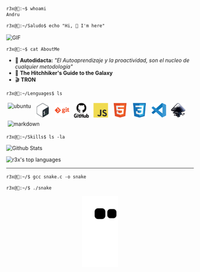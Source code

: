 ```console
r3x@🦖​:~$ whoami
Andru
```

```console
r3x@🦖​:~/Saludo$ echo "Hi, 👋​ I'm here"
```  


<img align="center" height="270px" width="450px" alt="GIF" src="https://c.tenor.com/nIPLRnaTx7gAAAAC/trex-pc.gif"/>

```console
r3x@🦖​:~$ cat AboutMe
``` 

- 🤖 **Autodidacta:** *"El Autoaprendizaje y la proactividad, son el nucleo de cualquier metodología"*
- 📘 **The Hitchhiker's Guide to the Galaxy**
- 🎬 **TRON**

```console
r3x@🦖​:~/Lenguages$ ls
```  
<p align="left">
  <img src="https://cdn.jsdelivr.net/gh/devicons/devicon/icons/ubuntu/ubuntu-plain.svg" alt="ubuntu" width=40 height="40" style="vertical-align:top; margin:4px">
  
  <img src="https://raw.githubusercontent.com/devicons/devicon/master/icons/bash/bash-original.svg" alt="bash" width=40 height="40" style="vertical-align:top; margin:4px">
  
  <img src="https://raw.githubusercontent.com/devicons/devicon/master/icons/git/git-plain-wordmark.svg" alt="git" width=40 height="40" style="vertical-align:top; margin:4px">
  
  <img src="https://raw.githubusercontent.com/devicons/devicon/master/icons/github/github-original-wordmark.svg" alt="github" width=40 height="40" style="vertical-align:top; margin:4px">
  
  <img src="https://raw.githubusercontent.com/devicons/devicon/master/icons/javascript/javascript-original.svg" alt="Javascript" width=40 height="40" style="vertical-align:top; margin:4px">
  
  <img src="https://raw.githubusercontent.com/devicons/devicon/master/icons/html5/html5-original.svg" alt="html" width=40 height="40" style="vertical-align:top; margin:4px">
  
  <img src="https://raw.githubusercontent.com/devicons/devicon/master/icons/css3/css3-original.svg" alt="css" width=40 height="40" style="vertical-align:top; margin:4px">
 
  <img src="https://raw.githubusercontent.com/devicons/devicon/master/icons/vscode/vscode-original.svg" alt="VS Code" width=40 height="40" style="vertical-align:top; margin:4px">
  
  <img src="https://raw.githubusercontent.com/devicons/devicon/master/icons/inkscape/inkscape-original.svg" alt="inkscape" width=40 height="40" style="vertical-align:top; margin:4px">
  
  <img src="https://cdn.jsdelivr.net/gh/devicons/devicon/icons/markdown/markdown-original.svg" alt="markdown" width=40 height="40" style="vertical-align:top; margin:4px"/>
</p>

```console
r3x@🦖​:~/Skills$ ls -la
```  

![Github Stats](https://github-readme-stats.vercel.app/api?username=r3x-42&show_icons=true&title_color=06FF00&icon_color=79ff97&text_color=9f9f9f&bg_color=151515)

![r3x's top languages](https://github-readme-stats.vercel.app/api/top-langs/?username=r3x-42&layout=compact&theme=radical&hide=asp.net&langs_count=10)

***********************************
```console
r3x@🦖​:~/$ gcc snake.c -o snake
```

```console
r3x@🦖​:~/$ ./snake
```

<div align="center">
   <a href="https://github.com/Zurdo1">
     <img align="center" src="https://github.com/r3x-42/r3x-42/blob/output/github-contribution-grid-snake.svg" alt="r3x-42" /></p></p>
 </div>
